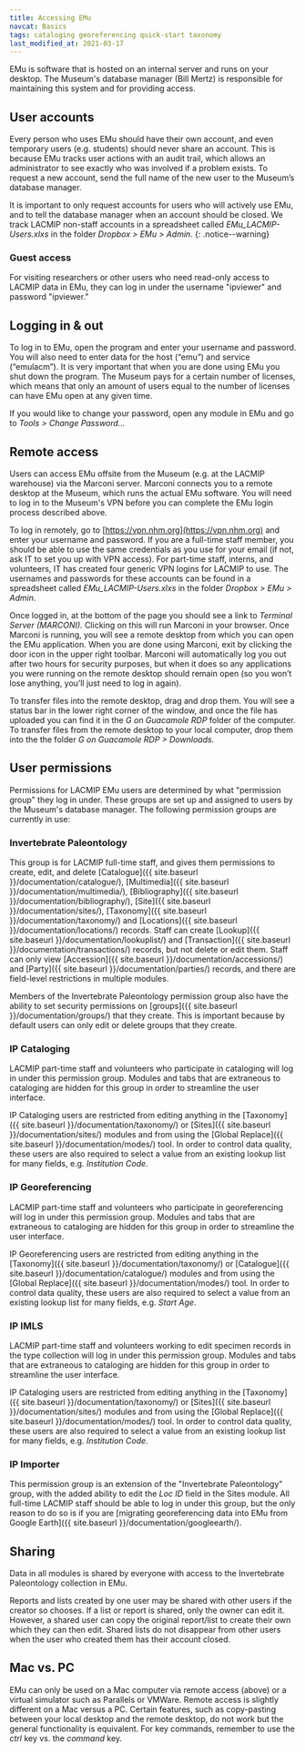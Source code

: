 ```yaml
---
title: Accessing EMu
navcat: Basics
tags: cataloging georeferencing quick-start taxonomy
last_modified_at: 2021-03-17
---
```


EMu is software that is hosted on an internal server and runs on your desktop. The Museum's database manager (Bill Mertz) is responsible for maintaining this system and for providing access.

## User accounts

Every person who uses EMu should have their own account, and even temporary users (e.g. students) should never share an account. This is because EMu tracks user actions with an audit trail, which allows an administrator to see exactly who was involved if a problem exists. To request a new account, send the full name of the new user to the Museum’s database manager.

It is important to only request accounts for users who will actively use EMu, and to tell the database manager when an account should be closed. We track LACMIP non-staff accounts in a spreadsheet called *EMu_LACMIP-Users.xlxs* in the folder *Dropbox > EMu > Admin*.
{: .notice--warning}

### Guest access

For visiting researchers or other users who need read-only access to LACMIP data in EMu, they can log in under the username "ipviewer" and password "ipviewer."

## Logging in & out

To log in to EMu, open the program and enter your username and password. You will also need to enter data for the host (“emu”) and service (“emulacm”). It is very important that when you are done using EMu you shut down the program. The Museum pays for a certain number of licenses, which means that only an amount of users equal to the number of licenses can have EMu open at any given time.

If you would like to change your password, open any module in EMu and go to *Tools > Change Password...*

## Remote access

Users can access EMu offsite from the Museum (e.g. at the LACMIP warehouse) via the Marconi server. Marconi connects you to a remote desktop at the Museum, which runs the actual EMu software. You will need to log in to the Museum's VPN before you can complete the EMu login process described above.

To log in remotely, go to [https://vpn.nhm.org](https://vpn.nhm.org) and enter your username and password. If you are a full-time staff member, you should be able to use the same credentials as you use for your email (if not, ask IT to set you up with VPN access). For part-time staff, interns, and volunteers, IT has created four generic VPN logins for LACMIP to use. The usernames and passwords for these accounts can be found in a spreadsheet called *EMu_LACMIP-Users.xlxs* in the folder *Dropbox > EMu > Admin*.

Once logged in, at the bottom of the page you should see a link to *Terminal Server (MARCONI).* Clicking on this will run Marconi in your browser. Once Marconi is running, you will see a remote desktop from which you can open the EMu application. When you are done using Marconi, exit by clicking the door icon in the upper right toolbar. Marconi will automatically log you out after two hours for security purposes, but when it does so any applications you were running on the remote desktop should remain open (so you won’t lose anything, you’ll just need to log in again).

To transfer files into the remote desktop, drag and drop them. You will see a status bar in the lower right corner of the window, and once the file has uploaded you can find it in the *G on Guacamole RDP* folder of the computer. To transfer files from the remote desktop to your local computer, drop them into the the folder *G on Guacamole RDP > Downloads.*

## User permissions

Permissions for LACMIP EMu users are determined by what "permission group" they log in under. These groups are set up and assigned to users by the Museum's database manager. The following permission groups are currently in use:

### Invertebrate Paleontology

This group is for LACMIP full-time staff, and gives them permissions to create, edit, and delete [Catalogue]({{ site.baseurl }}/documentation/catalogue/), [Multimedia]({{ site.baseurl }}/documentation/multimedia/), [Bibliography]({{ site.baseurl }}/documentation/bibliography/), [Site]({{ site.baseurl }}/documentation/sites/), [Taxonomy]({{ site.baseurl }}/documentation/taxonomy/) and [Locations]({{ site.baseurl }}/documentation/locations/) records. Staff can create [Lookup]({{ site.baseurl }}/documentation/lookuplist/) and [Transaction]({{ site.baseurl }}/documentation/transactions/) records, but not delete or edit them. Staff can only view [Accession]({{ site.baseurl }}/documentation/accessions/) and [Party]({{ site.baseurl }}/documentation/parties/) records, and there are field-level restrictions in multiple modules.

Members of the Invertebrate Paleontology permission group also have the ability to set security permissions on [groups]({{ site.baseurl }}/documentation/groups/) that they create. This is important because by default users can only edit or delete groups that they create.

### IP Cataloging

LACMIP part-time staff and volunteers who participate in cataloging will log in under this permission group. Modules and tabs that are extraneous to cataloging are hidden for this group in order to streamline the user interface.

IP Cataloging users are restricted from editing anything in the [Taxonomy]({{ site.baseurl }}/documentation/taxonomy/) or [Sites]({{ site.baseurl }}/documentation/sites/) modules and from using the [Global Replace]({{ site.baseurl }}/documentation/modes/) tool. In order to control data quality, these users are also required to select a value from an existing lookup list for many fields, e.g. *Institution Code*.

### IP Georeferencing

LACMIP part-time staff and volunteers who participate in georeferencing will log in under this permission group. Modules and tabs that are extraneous to cataloging are hidden for this group in order to streamline the user interface.

IP Georeferencing users are restricted from editing anything in the [Taxonomy]({{ site.baseurl }}/documentation/taxonomy/) or [Catalogue]({{ site.baseurl }}/documentation/catalogue/) modules and from using the [Global Replace]({{ site.baseurl }}/documentation/modes/) tool. In order to control data quality, these users are also required to select a value from an existing lookup list for many fields, e.g. *Start Age*.

### IP IMLS

LACMIP part-time staff and volunteers working to edit specimen records in the type collection will log in under this permission group. Modules and tabs that are extraneous to cataloging are hidden for this group in order to streamline the user interface.

IP Cataloging users are restricted from editing anything in the [Taxonomy]({{ site.baseurl }}/documentation/taxonomy/) or [Sites]({{ site.baseurl }}/documentation/sites/) modules and from using the [Global Replace]({{ site.baseurl }}/documentation/modes/) tool. In order to control data quality, these users are also required to select a value from an existing lookup list for many fields, e.g. *Institution Code*.

### IP Importer

This permission group is an extension of the "Invertebrate Paleontology" group, with the added ability to edit the *Loc ID* field in the Sites module. All full-time LACMIP staff should be able to log in under this group, but the only reason to do so is if you are [migrating georeferencing data into EMu from Google Earth]({{ site.baseurl }}/documentation/googleearth/).

## Sharing

Data in all modules is shared by everyone with access to the Invertebrate Paleontology collection in EMu.

Reports and lists created by one user may be shared with other users if the creator so chooses. If a list or report is shared, only the owner can edit it. However, a shared user can copy the original report/list to create their own which they can then edit. Shared lists do not disappear from other users when the user who created them has their account closed.

## Mac vs. PC

EMu can only be used on a Mac computer via remote access (above) or a virtual simulator such as Parallels or VMWare. Remote access is slightly different on a Mac versus a PC. Certain features, such as copy-pasting between your local desktop and the remote desktop, do not work but the general functionality is equivalent. For key commands, remember to use the *ctrl* key vs. the *command* key.
